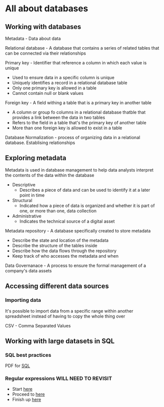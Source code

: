 # All about databases

## Working with databases

Metadata - Data about data

Relational database - A database that contains a series of related tables that can be connected via their relationships

Primary key - Identifier that reference a column in which each value is unique

* Used to ensure data in a specific column is unique
* Uniquely identifies a record in a relational database table
* Only one primary key is allowed in a table
* Cannot contain null or blank values

Foreign key - A field withing a table that is a primary key in another table

* A column or group fo columns in a relational database thatble that provides a link between the data in two tables
* Refers to the field in a table that's the primary key of another table
* More than one foreign key is allowed to exist in a table

Database Normalization - process of organizing data in a relational database.  Establising relationships

## Exploring metadata

Metadata is used in database management to help data analysts interpret the contents of the data within the database

* Descriptive
  * Describes a piece of data and can be used to identify it at a later point in time
* Structural
  * Indicated how a piece of data is organized and whether it is part of one, or more than one, data collection
* Administrative
  * Indicates the technical source of a digital asset

Metadata repository - A database specifically created to store metadata

* Describe the state and location of the metadata
* Describe the structure of the tables inside
* Describe how the data flows through the repository
* Keep track of who accesses the metadata and when

Data Governanace - A process to ensure the formal management of a company's data assets

## Accessing different data sources

### Importing data

It's possible to import data from a specific range within another spreadsheet instead of having to copy the whole thing over

CSV - Comma Separated Values

## Working with large datasets in SQL

### SQL best practices

PDF for [SQL](https://d18ky98rnyall9.cloudfront.net/5vVDkB5qT1y1Q5Aeau9c_Q_6d0e31160e2e43479d172390d19853f1_DAC3-In-depth-guide_-SQL-best-practices.pdf?Expires=1660348800&Signature=Lbyiae7QGlJk0D8a7t~5lw83J0lOkV3YpQf6ly5bt7akHV5QFq~N88DBvETSDJKr-r4JxN3rRPwUqvKKHuer-~X6wGenhQtq1Z4N~3zb3zjnScMg5y8uPC4H0J83reCNv40iVvIMTGGVcfhGAEbvsi7~5ys4kATBe6jjydLlGao_&Key-Pair-Id=APKAJLTNE6QMUY6HBC5A)

### Regular expressions WILL NEED TO REVISIT

* Start [here](https://sublime-text-unofficial-documentation.readthedocs.io/en/latest/search_and_replace/search_and_replace_overview.html)
* Proceed to [here](https://www.regular-expressions.info/tutorialcnt.html)
* Finish up [here](https://jdhao.github.io/2019/02/28/sublime_text_regex_cheat_sheet/)
